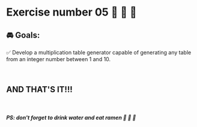 # **Exercise number 05** :metal: :metal: :metal:

## :oncoming_automobile: **Goals**:  

:white_check_mark: Develop a multiplication table generator capable of generating any table from an integer number between 1 and 10.

<br>

## AND THAT'S IT!!!

<br>

##### ***PS: don't forget to drink water and eat ramen*** :ramen: :ramen: :ramen: